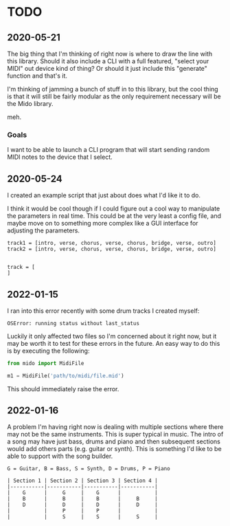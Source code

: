 # TODO

## 2020-05-21

The big thing that I'm thinking of right now is where to draw the line with this library. Should it also include a CLI
with a full featured, "select your MIDI" out device kind of thing? Or should it just include this "generate" function
and that's it.

I'm thinking of jamming a bunch of stuff in to this library, but the cool thing is that it will still be fairly modular
as the only requirement necessary will be the Mido library.

meh.

### Goals

I want to be able to launch a CLI program that will start sending random MIDI notes to the device that I select.

## 2020-05-24

I created an example script that just about does what I'd like it to do.

I think it would be cool though if I could figure out a cool way to manipulate the parameters in real time. This could
be at the very least a config file, and maybe move on to something more complex like a GUI interface for adjusting the
parameters.

```
track1 = [intro, verse, chorus, verse, chorus, bridge, verse, outro]
track2 = [intro, verse, chorus, verse, chorus, bridge, verse, outro]


track = [
]
```

## 2022-01-15

I ran into this error recently with some drum tracks I created myself:

```commandline
OSError: running status without last_status
```

Luckily it only affected two files so I'm concerned about it right now, but it may be worth it to test for these errors
in the future. An easy way to do this is by executing the following:

```python
from mido import MidiFile

m1 = MidiFile('path/to/midi/file.mid')
```

This should immediately raise the error.

## 2022-01-16

A problem I'm having right now is dealing with multiple sections where there may not be the same instruments. This is
super typical in music. The intro of a song may have just bass, drums and piano and then subsequent sections would add
others parts (e.g. guitar or synth). This is something I'd like to be able to support with the song builder.

```
G = Guitar, B = Bass, S = Synth, D = Drums, P = Piano

| Section 1 | Section 2 | Section 3 | Section 4 |
|-----------|-----------|-----------|-----------|
|    G      |     G     |    G      |           |
|    B      |     B     |    B      |     B     |
|    D      |     D     |    D      |     D     |
|           |     P     |    P      |           |
|           |     S     |    S      |     S     | 
```
